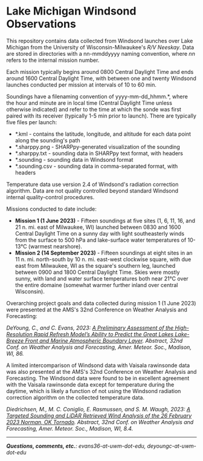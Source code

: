 # Lake Michigan Windsond Observations
This repository contains data collected from Windsond launches over Lake Michigan from the University of Wisconsin-Milwaukee's <i>R/V Neeskay</i>. Data are stored in directories with a nn-mmddyyyy naming convention, where <i>nn</i> refers to the internal mission number.

Each mission typically begins around 0800 Central Daylight Time and ends around 1600 Central Daylight Time, with between one and twenty Windsond launches conducted per mission at intervals of 10 to 60 min.

Soundings have a filenaming convention of yyyy-mm-dd_hhmm.*, where the hour and minute are in local time (Central Daylight Time unless otherwise indicated) and refer to the time at which the sonde was first paired with its receiver (typically 1-5 min prior to launch). There are typically five files per launch:
<ul>
  <li>*.kml - contains the latitude, longitude, and altitude for each data point along the sounding's path</li>
  <li>*.sharppy.png - SHARPpy-generated visualization of the sounding</li>
  <li>*.sharppy.txt - sounding data in SHARPpy text format, with headers</li>
  <li>*.sounding - sounding data in Windsond format</li>
  <li>*.sounding.csv - sounding data in comma-separated format, with headers</li>
</ul>

Temperature data use version 2.4 of Windsond's radiation correction algorithm. Data are not quality controlled beyond standard Windsond internal quality-control procedures.

Missions conducted to date include:
<ul>
  <li><b>Mission 1 (1 June 2023)</b> - Fifteen soundings at five sites (1, 6, 11, 16, and 21 n. mi. east of Milwaukee, WI) launched between 0830 and 1600 Central Daylight Time on a sunny day with light southeasterly winds from the surface to 500 hPa and lake-surface water temperatures of 10-13°C (warmest nearshore).</li>
  <li><b>Mission 2 (14 September 2023)</b> - Fifteen soundings at eight sites in an 11 n. mi. north-south by 10 n. mi. east-west clockwise square, with due east from Milwaukee, WI as the square's southern leg, launched between 0900 and 1800 Central Daylight Time. Skies were mostly sunny, with land and water surface temperatures both near 21°C over the entire domaine (somewhat warmer further inland over central Wisconsin).</li>
</ul>

Overarching project goals and data collected during mission 1 (1 June 2023) were presented at the AMS's 32nd Conference on Weather Analysis and Forecasting:

<p><i>DeYoung, C., and C. Evans, 2023: <a href="https://ams.confex.com/ams/WAFNWPMS/meetingapp.cgi/Paper/425215">A Preliminary Assessment of the High-Resolution Rapid Refresh Model’s Ability to Predict the Great Lakes Lake-Breeze Front and Marine Atmospheric Boundary Layer</a>. Abstract, 32nd Conf. on Weather Analysis and Forecasting, Amer. Meteor. Soc., Madison, WI, 86.</i>

A limited intercomparison of Windsond data with Vaisala rawinsonde data was also presented at the AMS's 32nd Conference on Weather Analysis and Forecasting. The Windsond data were found to be in excellent agreement with the Vaisala rawinsonde data except for temperature during the daytime, which is likely a function of not using the Windsond radiation correction algorithm on the collected temperature data.

<p><i>Diedrichsen, M., M. C. Coniglio, E. Rasmussen, and S. M. Waugh, 2023: <a href="https://ams.confex.com/ams/WAFNWPMS/meetingapp.cgi/Paper/425474">A Targeted Sounding and LiDAR Retrieved Wind Analysis of the 26 February 2023 Norman, OK Tornado</a>. Abstract, 32nd Conf. on Weather Analysis and Forecasting, Amer. Meteor. Soc., Madison, WI, 8.4.</i>

<hr>
<i><b>Questions, comments, etc.</b>: evans36-at-uwm-dot-edu, deyoungc-at-uwm-dot-edu</i>
